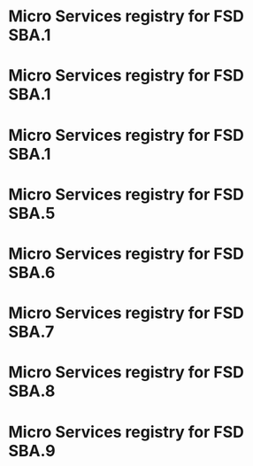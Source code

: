 # Micro Services registry for FSD SBA.1
# Micro Services registry for FSD SBA.1
# Micro Services registry for FSD SBA.1
# Micro Services registry for FSD SBA.5
# Micro Services registry for FSD SBA.6
# Micro Services registry for FSD SBA.7
# Micro Services registry for FSD SBA.8
# Micro Services registry for FSD SBA.9
